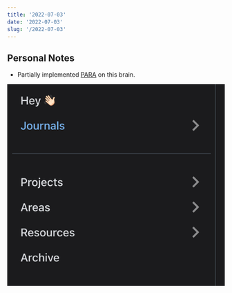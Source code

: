 ```yaml
---
title: '2022-07-03'
date: '2022-07-03'
slug: '/2022-07-03'
---
```


## Personal Notes

- Partially implemented [PARA](../Interests/PARA.md) on this brain.

![](../Assets/Pasted%20image%2020220703211022.png)
